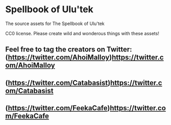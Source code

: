 # Spellbook of Ulu'tek
The source assets for The Spellbook of Ulu'tek

CC0 license.
Please create wild and wonderous things with these assets!

Feel free to tag the creators on Twitter: 
(https://twitter.com/AhoiMalloy)https://twitter.com/AhoiMalloy
---
(https://twitter.com/Catabasist)https://twitter.com/Catabasist
---
(https://twitter.com/FeekaCafe)https://twitter.com/FeekaCafe
---
